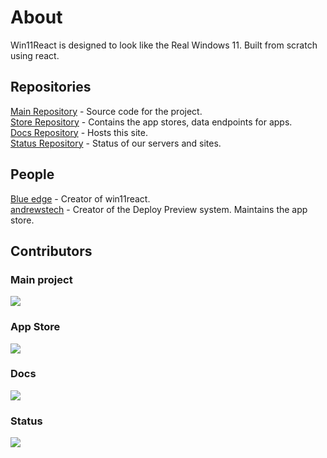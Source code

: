 # About

Win11React is designed to look like the Real Windows 11. Built from scratch using react.

## Repositories

[Main Repository](https://github.com/blueedgetechno/win11React) - Source code for the project.  
[Store Repository](https://github.com/win11react/store) - Contains the app stores, data endpoints for apps.  
[Docs Repository](https://github.com/win11react/docs) - Hosts this site.  
[Status Repository](https://github.com/win11react/status) - Status of our servers and sites.

## People

[Blue edge](https://github.com/blueedgetechno/) - Creator of win11react.  
[andrewstech](https://github.com/andrewstech/) - Creator of the Deploy Preview system. Maintains the app store.

## Contributors

### Main project

<a href="https://github.com/blueedgetechno/win11React/graphs/contributors">
  <img src="https://contrib.rocks/image?repo=blueedgetechno/win11React" />
</a>

### App Store

<a href="https://github.com/win11react/store/graphs/contributors">
  <img src="https://contrib.rocks/image?repo=win11react/store" />
</a>

### Docs

<a href="https://github.com/win11react/docs/graphs/contributors">
  <img src="https://contrib.rocks/image?repo=win11react/docs" />
</a>

### Status

<a href="https://github.com/win11react/status/graphs/contributors">
  <img src="https://contrib.rocks/image?repo=win11react/status" />
</a>
